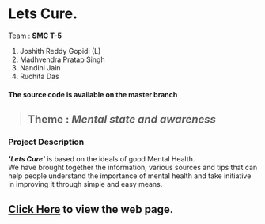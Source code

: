 # Lets Cure.

Team : <strong>SMC T-5</strong>

1. Joshith Reddy Gopidi (L)<br>
2. Madhvendra Pratap Singh<br>
3. Nandini Jain<br>
4. Ruchita Das<br>

#### The source code is available on the master branch

> ## Theme : _Mental state and awareness_

### Project Description
**_'Lets Cure'_** is based on the ideals of good Mental Health.<br>
We have brought together the information, various sources and tips that can help people understand the importance of mental health and take initiative in improving it through simple and easy means.

## [Click Here](https://jos-re.github.io/Let-s-Cure/Source/) to view the web page.
